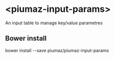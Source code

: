 # \<piumaz-input-params\>

An input table to manage key/value parametres

## Bower install

bower install --save piumaz/piumaz-input-params

